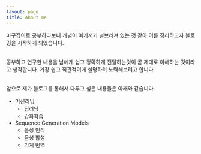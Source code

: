 ```yaml
---
layout: page
title: About me
---
```


마구잡이로 공부하다보니 개념이 여기저기 널브러져 있는 것 같아 이를 정리하고자 블로깅을 시작하게 되었습니다. <br><br>

공부하고 연구한 내용을 남에게 쉽고 정확하게 전달하는것이 곧 제대로 이해하는 것이라고 생각합니다.
가장 쉽고 직관적이게 설명하려 노력해보려고 합니다. <br><br>

앞으로 제가 블로그를 통해서 다루고 싶은 내용들은 아래와 같습니다.<br>


- 머신러닝
  - 딥러닝 
  - 강화학습
- Sequence Generation Models 
  - 음성 인식
  - 음성 합성
  - 기계 번역
